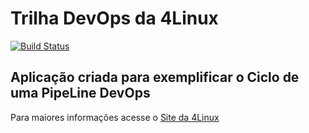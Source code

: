 # Trilha DevOps da 4Linux

<!-- Altere a Flag abaixo com sua URL do Travis -->
[![Build Status](https://travis-ci.org/LucianoGuanaz/DevOpsLab-HelloWorld.svg?branch=master)](https://travis-ci.org/LucianoGuanaz/DevOpsLab-HelloWorld)

## Aplicação criada para exemplificar o Ciclo de uma PipeLine DevOps


Para maiores informações acesse o [Site da 4Linux](https://www.4linux.com.br/cursos/devops)
